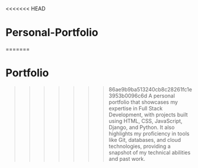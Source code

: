 <<<<<<< HEAD
# Personal-Portfolio
=======
# Portfolio
>>>>>>> 86ae9b9ba513240cb8c28261fc1e3953b0096c6d
A personal portfolio that showcases my expertise in Full Stack Development, with projects built using HTML, CSS, JavaScript, Django, and Python. It also highlights my proficiency in tools like Git, databases, and cloud technologies, providing a snapshot of my technical abilities and past work.
